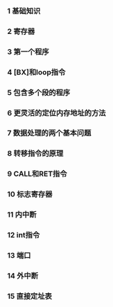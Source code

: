 ### 1 基础知识  

### 2 寄存器 

### 3 第一个程序 

### 4 [BX]和loop指令 

### 5 包含多个段的程序 

### 6 更灵活的定位内存地址的方法

### 7 数据处理的两个基本问题 

### 8 转移指令的原理 

### 9 CALL和RET指令 

### 10 标志寄存器 

### 11 内中断 

### 12 int指令 

### 13 端口 

### 14 外中断 

### 15 直接定址表 
